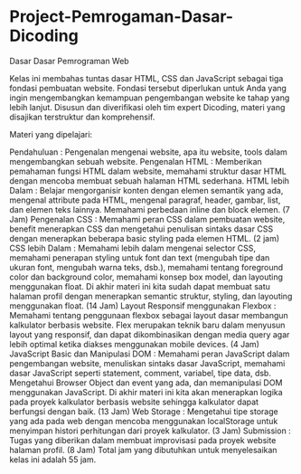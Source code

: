 # Project-Pemrogaman-Dasar-Dicoding
Dasar Dasar Pemrograman Web

Kelas ini membahas tuntas dasar HTML, CSS dan JavaScript sebagai tiga fondasi pembuatan website. Fondasi tersebut 
diperlukan untuk Anda yang ingin mengembangkan kemampuan pengembangan website ke tahap yang lebih lanjut.
Disusun dan diverifikasi oleh tim expert Dicoding, materi yang disajikan terstruktur dan komprehensif.

Materi yang dipelajari:

Pendahuluan : Pengenalan mengenai website, apa itu website, tools dalam mengembangkan sebuah website. 
Pengenalan HTML : Memberikan pemahaman fungsi HTML dalam website, memahami struktur dasar HTML 
dengan mencoba membuat sebuah halaman HTML sederhana. 
HTML lebih Dalam : Belajar mengorganisir konten dengan elemen semantik yang ada, mengenal
attribute pada HTML, mengenal paragraf, header, gambar, list, dan elemen teks lainnya.
Memahami perbedaan inline dan block elemen. (7 Jam) 
Pengenalan CSS : Memahami peran CSS dalam pembuatan website, benefit menerapkan CSS dan
mengetahui penulisan sintaks dasar CSS dengan menerapkan beberapa basic styling pada elemen HTML. (2 jam)
CSS lebih Dalam : Memahami lebih dalam mengenai selector CSS, memahami penerapan styling untuk 
font dan text (mengubah tipe dan ukuran font, mengubah warna teks, dsb.), memahami tentang foreground
color dan background color, memahami konsep box model, dan layouting menggunakan float. Di akhir
materi ini kita sudah dapat membuat satu halaman profil dengan menerapkan semantic struktur,
styling, dan layouting menggunakan float. (14 Jam)
Layout Responsif menggunakan Flexbox : Memahami tentang penggunaan flexbox sebagai layout dasar 
membangun kalkulator berbasis website. Flex merupakan teknik baru dalam menyusun layout yang
responsif, dan dapat dikombinasikan dengan media query agar lebih optimal ketika diakses menggunakan mobile devices. (4 Jam)
JavaScript Basic dan Manipulasi DOM : Memahami peran JavaScript dalam pengembangan website,
menuliskan sintaks dasar JavaScript, memahami dasar JavaScript seperti statement, comment, 
variabel, tipe data, dsb. Mengetahui Browser Object dan event yang ada, dan memanipulasi
DOM menggunakan JavaScript. Di akhir materi ini kita akan menerapkan logika pada proyek
kalkulator berbasis website sehingga kalkulator dapat berfungsi dengan baik. (13 Jam) 
Web Storage : Mengetahui tipe storage yang ada pada web dengan mencoba menggunakan localStorage 
untuk menyimpan histori perhitungan dari proyek kalkulator. (3 Jam)
Submission : Tugas yang diberikan dalam membuat improvisasi pada proyek website halaman profil. (8 Jam)
Total jam yang dibutuhkan untuk menyelesaikan kelas ini adalah 55 jam.
